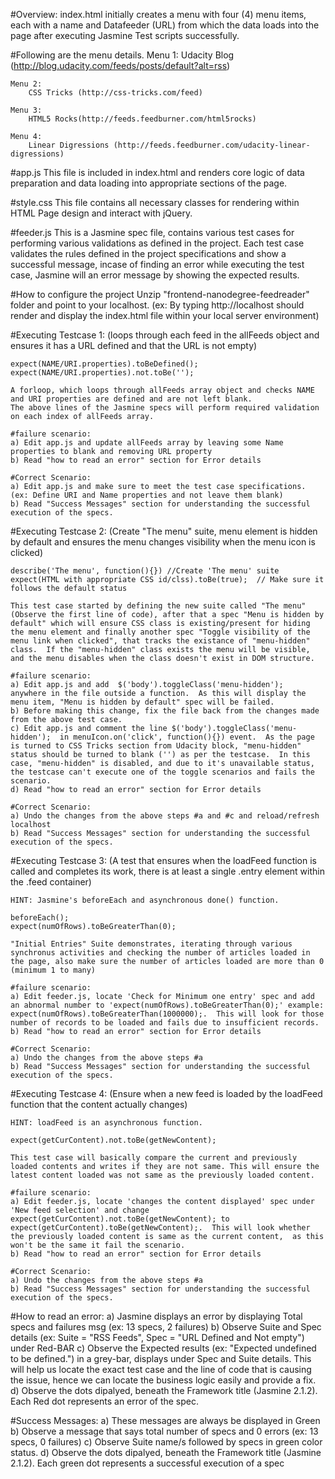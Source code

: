 #Overview:
	index.html initially creates a menu with four (4) menu items, each with a name and Datafeeder (URL) from which the data loads into the page after executing Jasmine Test scripts successfully. 

#Following are the menu details.
	Menu 1:
		Udacity Blog (http://blog.udacity.com/feeds/posts/default?alt=rss)

	Menu 2:
		CSS Tricks (http://css-tricks.com/feed)

	Menu 3:
		HTML5 Rocks(http://feeds.feedburner.com/html5rocks)

	Menu 4:
		Linear Digressions (http://feeds.feedburner.com/udacity-linear-digressions)


#app.js
	This file is included in index.html and renders core logic of data preparation and data loading into appropriate sections of the page.

#style.css
	This file contains all necessary classes for rendering within HTML Page design and interact with jQuery. 

#feeder.js
	This is a Jasmine spec file, contains various test cases for performing various validations as defined in the project. Each test case validates the rules defined in the project specifications and show a successful message, incase of finding an error while executing the test case, Jasmine will an error message by showing the expected results.

#How to configure the project
	Unzip "frontend-nanodegree-feedreader" folder and point to your localhost. 
	(ex: By typing http://localhost should render and display the index.html file within your local server environment)


#Executing Testcase 1: (loops through each feed in the allFeeds object and ensures it has a URL defined and that the URL is not empty)

	expect(NAME/URI.properties).toBeDefined();
	expect(NAME/URI.properties).not.toBe('');

	A forloop, which loops through allFeeds array object and checks NAME and URI properties are defined and are not left blank.  
	The above lines of the Jasmine specs will perform required validation on each index of allFeeds array.

	#failure scenario:
	a) Edit app.js and update allFeeds array by leaving some Name properties to blank and removing URL property
	b) Read "how to read an error" section for Error details

	#Correct Scenario:
	a) Edit app.js and make sure to meet the test case specifications. (ex: Define URI and Name properties and not leave them blank)
	b) Read "Success Messages" section for understanding the successful execution of the specs.


#Executing Testcase 2: (Create "The menu" suite, menu element is hidden by default and ensures the menu changes visibility when the menu icon is clicked)
	
	describe('The menu', function(){}) //Create 'The menu' suite
	expect(HTML with appropriate CSS id/clss).toBe(true);  // Make sure it follows the default status

	This test case started by defining the new suite called "The menu" (Observe the first line of code), after that a spec "Menu is hidden by default" which will ensure CSS class is existing/present for hiding the menu element and finally another spec "Toggle visibility of the menu link when clicked", that tracks the existance of "menu-hidden" class.  If the "menu-hidden" class exists the menu will be visible, and the menu disables when the class doesn't exist in DOM structure.

	#failure scenario:
	a) Edit app.js and add  $('body').toggleClass('menu-hidden');  anywhere in the file outside a function.  As this will display the menu item, "Menu is hidden by default" spec will be failed.
	b) Before making this change, fix the file back from the changes made from the above test case.
	c) Edit app.js and comment the line $('body').toggleClass('menu-hidden');  in menuIcon.on('click', function(){}) event.  As the page is turned to CSS Tricks section from Udacity block, "menu-hidden" status should be turned to blank ('') as per the testcase.  In this case, "menu-hidden" is disabled, and due to it's unavailable status, the testcase can't execute one of the toggle scenarios and fails the scenario.
	d) Read "how to read an error" section for Error details

	#Correct Scenario:
	a) Undo the changes from the above steps #a and #c and reload/refresh localhost
	b) Read "Success Messages" section for understanding the successful execution of the specs.


#Executing Testcase 3: (A test that ensures when the loadFeed function is called and completes its work, there is at least a single .entry element within the .feed container)
	
	HINT: Jasmine's beforeEach and asynchronous done() function.

	beforeEach();
	expect(numOfRows).toBeGreaterThan(0);

	"Initial Entries" Suite demonstrates, iterating through various synchronus activities and checking the number of articles loaded in the page, also make sure the number of articles loaded are more than 0 (minimum 1 to many)

	#failure scenario:
	a) Edit feeder.js, locate 'Check for Minimum one entry' spec and add an abnormal number to 'expect(numOfRows).toBeGreaterThan(0);' example: expect(numOfRows).toBeGreaterThan(1000000);.  This will look for those number of records to be loaded and fails due to insufficient records. 
	b) Read "how to read an error" section for Error details

	#Correct Scenario:
	a) Undo the changes from the above steps #a
	b) Read "Success Messages" section for understanding the successful execution of the specs.


#Executing Testcase 4: (Ensure when a new feed is loaded by the loadFeed function that the content actually changes)
	
	HINT: loadFeed is an asynchronous function.

	expect(getCurContent).not.toBe(getNewContent);

	This test case will basically compare the current and previously loaded contents and writes if they are not same. This will ensure the latest content loaded was not same as the previously loaded content. 

	#failure scenario:
	a) Edit feeder.js, locate 'changes the content displayed' spec under 'New feed selection' and change expect(getCurContent).not.toBe(getNewContent); to expect(getCurContent).toBe(getNewContent);.  This will look whether the previously loaded content is same as the current content,  as this won't be the same it fail the scenario.
	b) Read "how to read an error" section for Error details

	#Correct Scenario:
	a) Undo the changes from the above steps #a
	b) Read "Success Messages" section for understanding the successful execution of the specs.


#How to read an error:
	a)  Jasmine displays an error by displaying Total specs and failures msg (ex: 13 specs, 2 failures)
	b)  Observe Suite and Spec details (ex: Suite = "RSS Feeds",  Spec = "URL Defined and Not empty") under Red-BAR
	c)  Observe the Expected results (ex: "Expected undefined to be defined.") in a grey-bar, displays under Spec and Suite details.  This will help us locate the exact test case and the line of code that is causing the issue, hence we can locate the business logic easily and provide a fix.
	d) Observe the dots dipalyed, beneath the Framework title (Jasmine 2.1.2).  Each Red dot represents an error of the spec.

#Success Messages:
	a) These messages are always be displayed in Green
	b) Observe a message that says total number of specs and 0 errors (ex: 13 specs, 0 failures)
	c) Observe Suite name/s followed by specs in green color status. 
	d) Observe the dots dipalyed, beneath the Framework title (Jasmine 2.1.2).  Each green dot represents a successful execution of a spec
